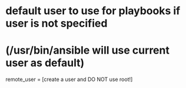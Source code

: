 # default user to use for playbooks if user is not specified
# (/usr/bin/ansible will use current user as default)
remote_user = [create a user and DO NOT use root!]
